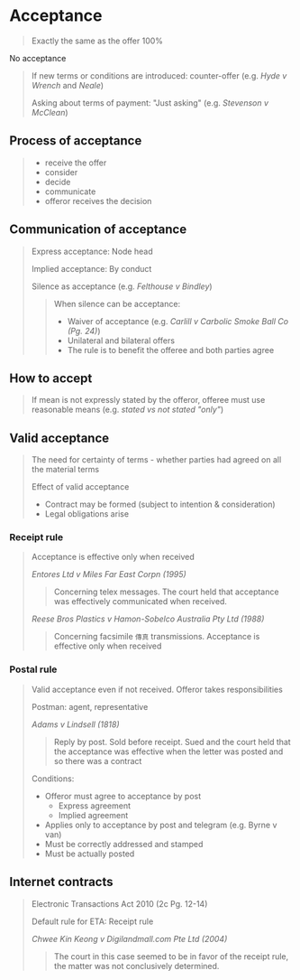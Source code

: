 # Acceptance

> Exactly the same as the offer 100%

No acceptance

> If new terms or conditions are introduced: counter-offer (e.g. *Hyde v Wrench* and *Neale*)
>
> Asking about terms of payment: "Just asking" (e.g. *Stevenson v McClean*)



## Process of acceptance

> * receive the offer
> * consider
> * decide
> * communicate
> * offeror receives the decision



## Communication of acceptance

> Express acceptance: Node head
>
> Implied acceptance: By conduct
>
> Silence as acceptance (e.g. *Felthouse v Bindley*)
>
> > When silence can be acceptance:
> >
> > * Waiver of acceptance (e.g. *Carlill v Carbolic Smoke Ball Co (Pg. 24)*)
> > * Unilateral and bilateral offers
> > * The rule is to benefit the offeree and both parties agree



## How to accept

> If mean is not expressly stated by the offeror, offeree must use reasonable means (e.g. *stated vs not stated "only"*)



## Valid acceptance

> The need for certainty of terms - whether parties had agreed on all the material terms
>
> Effect of valid acceptance
>
> * Contract may be formed (subject to intention & consideration)
> * Legal obligations arise

### Receipt rule

> Acceptance is effective only when received
>
> *Entores Ltd v Miles Far East Corpn (1995)*
>
> > Concerning telex messages. The court held that acceptance was effectively communicated when received.
>
> *Reese Bros Plastics v Hamon-Sobelco Australia Pty Ltd (1988)*
>
> > Concerning facsimile `傳真` transmissions. Acceptance is effective only when received

### Postal rule

> Valid acceptance even if not received. Offeror takes responsibilities
>
> Postman: agent, representative
>
> *Adams v Lindsell (1818)*
>
> > Reply by post. Sold before receipt. Sued and the court held that the acceptance was effective when the letter was posted and so there was a contract
>
> Conditions:
>
> * Offeror must agree to acceptance by post
>   * Express agreement
>   * Implied agreement
> * Applies only to acceptance by post and telegram (e.g. Byrne v van)
> * Must be correctly addressed and stamped
> * Must be actually posted



## Internet contracts

> Electronic Transactions Act 2010 (2c Pg. 12-14)
>
> Default rule for ETA: Receipt rule
>
> *Chwee Kin Keong v Digilandmall.com Pte Ltd (2004)*
>
> > The court in this case seemed to be in favor of the receipt rule, the matter was not conclusively determined.